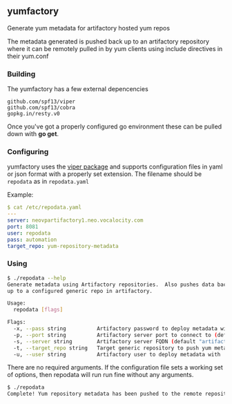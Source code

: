 ## yumfactory
Generate yum metadata for artifactory hosted yum repos

The metadata generated is pushed back up to an artifactory repository
where it can be remotely pulled in by yum clients using include directives
in their yum.conf

### Building

The yumfactory has a few external depencencies

```
github.com/spf13/viper
github.com/spf13/cobra
gopkg.in/resty.v0
```

Once you've got a properly configured go environment these can be pulled down with __go get__.

### Configuring

yumfactory uses the [viper package](https://github.com/spf13/viper) and supports
configuration files in yaml or json format with a properly set extension. The
filename should be `repodata` as in `repodata.yaml`

Example:
```yaml
$ cat /etc/repodata.yaml
---
server: neovpartifactory1.neo.vocalocity.com
port: 8081
user: repodata
pass: automation
target_repo: yum-repository-metadata
```

### Using

```bash
$ ./repodata --help
Generate metadata using Artifactory repositories.  Also pushes data back
up to a configured generic repo in artifactory.

Usage:
  repodata [flags]

Flags:
  -x, --pass string          Artifactory password to deploy metadata with
  -p, --port string          Artifactory server port to connect to (default "8081")
  -s, --server string        Artifactory server FQDN (default "artifactory.server.missing")
  -t, --target_repo string   Target generic repository to push yum metadata to (default "yum-repository-metadata")
  -u, --user string          Artifactory user to deploy metadata with
  ```
  
There are no required arguments. If the configuration file sets a working set of options, then repodata will run run fine without any arguments.

```bash
$ ./repodata
Complete! Yum repository metadata has been pushed to the remote repository.
```

